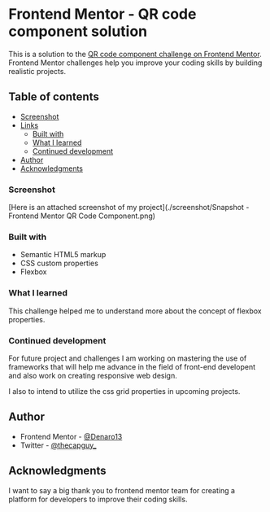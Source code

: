 # Frontend Mentor - QR code component solution

This is a solution to the [QR code component challenge on Frontend Mentor](https://www.frontendmentor.io/challenges/qr-code-component-iux_sIO_H). Frontend Mentor challenges help you improve your coding skills by building realistic projects.

## Table of contents

- [Screenshot](#screenshot)
- [Links](#links)
  - [Built with](#built-with)
  - [What I learned](#what-i-learned)
  - [Continued development](#continued-development)
- [Author](#author)
- [Acknowledgments](#acknowledgments)

### Screenshot

[Here is an attached screenshot of my project](./screenshot/Snapshot - Frontend Mentor QR Code Component.png)

### Built with

- Semantic HTML5 markup
- CSS custom properties
- Flexbox

### What I learned

This challenge helped me to understand more about the concept of flexbox properties.

### Continued development

For future project and challenges I am working on mastering the use of frameworks that will help me advance in the field of front-end developent and also work on creating responsive web design.

I also to intend to utilize the css grid properties in upcoming projects.

## Author

- Frontend Mentor - [@Denaro13](https://www.frontendmentor.io/profile/Denaro13)
- Twitter - [@thecapguy\_](https://www.twitter.com/thecapguy_)

## Acknowledgments

I want to say a big thank you to frontend mentor team for creating a platform for developers to improve their coding skills.
